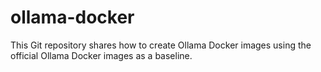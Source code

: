 # ollama-docker
This Git repository shares how to create Ollama Docker images using the official Ollama Docker images as a baseline.
